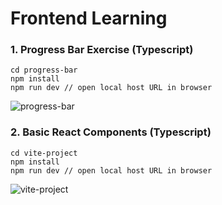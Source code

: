 # Frontend Learning

### 1. Progress Bar Exercise (Typescript)

```
cd progress-bar
npm install
npm run dev // open local host URL in browser
```

![progress-bar](https://github.com/hellospacecorgi/frontend-learning/assets/24476996/478e20b8-475f-4cbd-8ca2-9bce4b9a2aea)

### 2. Basic React Components (Typescript)

```
cd vite-project
npm install
npm run dev // open local host URL in browser
```

![vite-project](https://github.com/hellospacecorgi/frontend-learning/assets/24476996/fe424a20-8ba5-40c5-98a5-03485d4c24bc)
